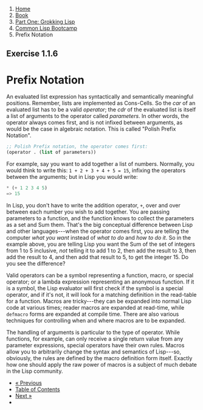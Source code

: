 <ol class="breadcrumb">
  <li><a href="/">Home</a></li>
  <li><a href="/book/">Book</a></li>
  <li><a href="/book/1-0-0-overview/">Part One: Grokking Lisp</a></li>
  <li><a href="/book/1-01-00-lisp-bootcamp/">Common Lisp Bootcamp</a></li>
  <li class="active">Prefix Notation</li>
</ol>

## Exercise 1.1.6

# Prefix Notation

An evaluated list expression has syntactically and semantically meaningful positions.  Remember, lists are implemented as Cons-Cells.  So the *car* of an evaluated list has to be a valid *operator*; the *cdr* of the evaluated list is itself a list of arguments to the operator called *parameters*.  In other words, the operator always comes first, and is not infixed between arguments, as would be the case in algebraic notation.  This is called "Polish Prefix Notation".

```lisp
;; Polish Prefix notation, the operator comes first:
(operator . (list of parameters))
```

For example, say you want to add together a list of numbers.  Normally, you would think to write this: `1 + 2 + 3 + 4 + 5 = 15`, infixing the operators between the arguments; but in Lisp you would write:

```lisp
* (+ 1 2 3 4 5)
=> 15
```

In Lisp, you don't have to write the addition operator, `+`, over and over between each number you wish to add together.  You are passing parameters to a function, and the function knows to collect the parameters as a set and Sum them.  That's the big conceptual difference between Lisp and other languages---when the operator comes first, you are telling the computer *what you want* instead of *what to do* and *how to do it*.  So in the example above, you are telling Lisp you want the Sum of the set of integers from 1 to 5 inclusive, *not* telling it to add 1 to 2, then add the result to 3, then add the result to 4, and then add that result to 5, to get the integer 15.  Do you see the difference?

Valid operators can be a symbol representing a function, macro, or special operator; or a lambda expression representing an anonymous function. If it is a symbol, the Lisp evaluator will first check if the symbol is a special operator, and if it's not, it will look for a matching definition in the read-table for a function.  Macros are tricky---they can be expanded into normal Lisp code at various times; reader macros are expanded at read-time, while `defmacro` forms are expanded at compile time.  There are also various techniques for controlling when and where macros are to be expanded.

The handling of arguments is particular to the type of operator.  While functions, for example, can only receive a single return value from any parameter expressions, special operators have their own rules.  Macros allow you to arbitrarily change the syntax and semantics of Lisp---so, obviously, the rules are defined by the macro definition form itself.  Exactly how one should apply the raw power of macros is a subject of much debate in the Lisp community.

<ul class="pager">
  <li class="previous"><a href="/book/1-01-05-symbols.md">&laquo; Previous</a></li>
  <li><a href="/book/">Table of Contents</a></li>
  <li class="next"><a href="/book/1-01-07-style-guide.md">Next &raquo;</a><li>
</ul>
